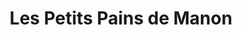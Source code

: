 ---
title: "Les Petits Pains de Manon"
url: /saint-martin-dheres/les-petits-pains-de-manon/
shop: boulangerie
---